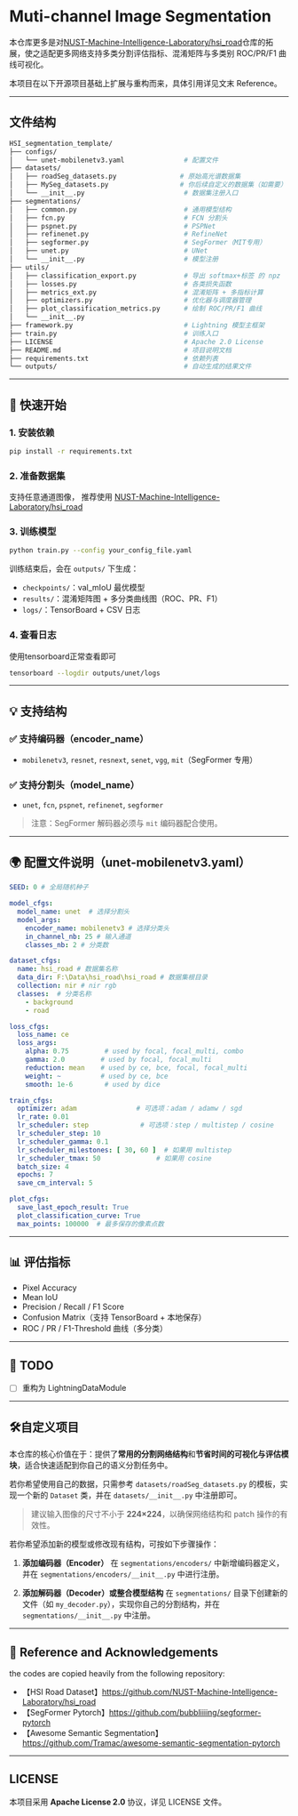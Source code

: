 #  Muti-channel Image Segmentation

本仓库更多是对[NUST-Machine-Intelligence-Laboratory/hsi_road](https://github.com/NUST-Machine-Intelligence-Laboratory/hsi_road)仓库的拓展，使之适配更多网络支持多类分割评估指标、混淆矩阵与多类别 ROC/PR/F1 曲线可视化。

本项目在以下开源项目基础上扩展与重构而来，具体引用详见文末 Reference。

---

## 文件结构

```bash
HSI_segmentation_template/
├── configs/
│   └── unet-mobilenetv3.yaml               # 配置文件
├── datasets/
│   ├── roadSeg_datasets.py                # 原始高光谱数据集
│   ├── MySeg_datasets.py                  # 你后续自定义的数据集（如需要）
│   └── __init__.py                         # 数据集注册入口
├── segmentations/
│   ├── common.py                           # 通用模型结构
│   ├── fcn.py                              # FCN 分割头
│   ├── pspnet.py                           # PSPNet
│   ├── refinenet.py                        # RefineNet
│   ├── segformer.py                        # SegFormer（MIT专用）
│   ├── unet.py                             # UNet
│   └── __init__.py                         # 模型注册
├── utils/
│   ├── classification_export.py            # 导出 softmax+标签 的 npz
│   ├── losses.py                           # 各类损失函数
│   ├── metrics_ext.py                      # 混淆矩阵 + 多指标计算
│   ├── optimizers.py                       # 优化器与调度器管理
│   ├── plot_classification_metrics.py      # 绘制 ROC/PR/F1 曲线
│   └── __init__.py
├── framework.py                            # Lightning 模型主框架
├── train.py                                # 训练入口
├── LICENSE                                 # Apache 2.0 License
├── README.md                               # 项目说明文档
├── requirements.txt                        # 依赖列表
└── outputs/                                # 自动生成的结果文件
```

---

## 🔺 快速开始

### 1. 安装依赖
```bash
pip install -r requirements.txt
```
### 2. 准备数据集
支持任意通道图像， 推荐使用 [NUST-Machine-Intelligence-Laboratory/hsi_road](https://github.com/NUST-Machine-Intelligence-Laboratory/hsi_road)

### 3. 训练模型
```bash
python train.py --config your_config_file.yaml
```

训练结束后，会在 `outputs/` 下生成：
- `checkpoints/`：val_mIoU 最优模型
- `results/`：混淆矩阵图 + 多分类曲线图（ROC、PR、F1）
- `logs/`：TensorBoard + CSV 日志

### 4. 查看日志

使用tensorboard正常查看即可 

```bash
tensorboard --logdir outputs/unet/logs
```

---

## 💡 支持结构

### ✅ 支持编码器（encoder_name）

- `mobilenetv3`, `resnet`, `resnext`, `senet`, `vgg`, `mit`（SegFormer 专用）

### ✅ 支持分割头（model_name）

- `unet`, `fcn`, `pspnet`, `refinenet`, `segformer`

> 注意：SegFormer 解码器必须与 `mit` 编码器配合使用。

---

## 🌍 配置文件说明（unet-mobilenetv3.yaml）

```yaml
SEED: 0 # 全局随机种子

model_cfgs:
  model_name: unet  # 选择分割头
  model_args:
    encoder_name: mobilenetv3 # 选择分类头
    in_channel_nb: 25 # 输入通道
    classes_nb: 2 # 分类数

dataset_cfgs:
  name: hsi_road # 数据集名称
  data_dir: F:\Data\hsi_road\hsi_road # 数据集根目录
  collection: nir # nir rgb
  classes:  # 分类名称
    - background
    - road

loss_cfgs:
  loss_name: ce
  loss_args:
    alpha: 0.75         # used by focal, focal_multi, combo
    gamma: 2.0         # used by focal, focal_multi
    reduction: mean    # used by ce, bce, focal, focal_multi
    weight: ~          # used by ce, bce
    smooth: 1e-6        # used by dice

train_cfgs:
  optimizer: adam               # 可选项：adam / adamw / sgd
  lr_rate: 0.01
  lr_scheduler: step             # 可选项：step / multistep / cosine
  lr_scheduler_step: 10
  lr_scheduler_gamma: 0.1
  lr_scheduler_milestones: [ 30, 60 ]  # 如果用 multistep
  lr_scheduler_tmax: 50              # 如果用 cosine
  batch_size: 4
  epochs: 7
  save_cm_interval: 5

plot_cfgs:
  save_last_epoch_result: True
  plot_classification_curve: True
  max_points: 100000  # 最多保存的像素点数
```

---

## 📊 评估指标
- Pixel Accuracy
- Mean IoU
- Precision / Recall / F1 Score
- Confusion Matrix（支持 TensorBoard + 本地保存）
- ROC / PR / F1-Threshold 曲线（多分类）

---

## 🌟 TODO
- [ ] 重构为 LightningDataModule

---

## 🛠️自定义项目

本仓库的核心价值在于：提供了**常用的分割网络结构**和**节省时间的可视化与评估模块**，适合快速适配到你自己的语义分割任务中。

若你希望使用自己的数据，只需参考 `datasets/roadSeg_datasets.py` 的模板，实现一个新的 `Dataset` 类，并在 `datasets/__init__.py` 中注册即可。

> 建议输入图像的尺寸不小于 **224×224**，以确保网络结构和 patch 操作的有效性。

若你希望添加新的模型或修改现有结构，可按如下步骤操作：

1. **添加编码器（Encoder）**
    在 `segmentations/encoders/` 中新增编码器定义，并在 `segmentations/encoders/__init__.py` 中进行注册。

2. **添加解码器（Decoder）或整合模型结构**
    在 `segmentations/` 目录下创建新的文件（如 `my_decoder.py`），实现你自己的分割结构，并在 `segmentations/__init__.py` 中注册。

---

## 📃 Reference and Acknowledgements

the codes are copied heavily from the following repository:

- 【HSI Road Dataset】https://github.com/NUST-Machine-Intelligence-Laboratory/hsi_road
- 【SegFormer Pytorch】https://github.com/bubbliiiing/segformer-pytorch
- 【Awesome Semantic Segmentation】https://github.com/Tramac/awesome-semantic-segmentation-pytorch

---

## LICENSE

本项目采用 **Apache License 2.0** 协议，详见 LICENSE 文件。
